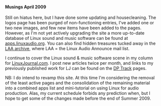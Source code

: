 #### Musings April 2009

Still on hiatus here, but I have done some updating and housecleaning. The
logos page has been purged of non-functioning entries, I've added one or two
new images, and few new items have been added to the pages. However, as I'm
not yet actively upgrading the site a more up-to-date database of Linux sound
and music software can be found at
[apps.linuxaudio.org](http://apps.linuxaudio.org/). You can also find hidden
treasures tucked away in the [LAA
archive](http://lad.linuxaudio.org/archive/laa.html), where LAA = the Linux
Audio Announce mail list.

I continue to cover the Linux sound & music software scene in my column for
[LinuxJournal.com](http://www.linuxjournal.com/). I post new articles twice
per month, and links to my previously published work for LJ can be found on
the [DP Track](http://www.linuxjournal.com/user/800764/track) pages.

NB: I do intend to revamp this site. At this time I'm considering the removal
of the least active pages and the consolidation of the remaining material into
a combined apps list and mini-tutorial on using Linux for audio production.
Alas, my current schedule forbids any prediction when, but I hope to get some
of the changes made before the end of Summer 2009.

